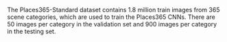 The Places365-Standard dataset contains 1.8 million train images from 365 scene
categories, which are used to train the Places365 CNNs. There are 50 images per
category in the validation set and 900 images per category in the testing set.
